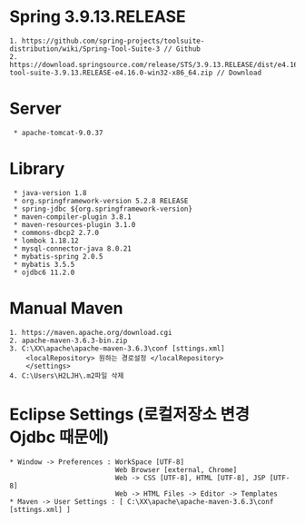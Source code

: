 # Spring 3.9.13.RELEASE
    1. https://github.com/spring-projects/toolsuite-distribution/wiki/Spring-Tool-Suite-3 // Github
    2. https://download.springsource.com/release/STS/3.9.13.RELEASE/dist/e4.16/spring-tool-suite-3.9.13.RELEASE-e4.16.0-win32-x86_64.zip // Download
    
# Server
     * apache-tomcat-9.0.37

# Library
     * java-version 1.8
     * org.springframework-version 5.2.8 RELEASE
     * spring-jdbc ${org.springframework-version}
     * maven-compiler-plugin 3.8.1
     * maven-resources-plugin 3.1.0
     * commons-dbcp2 2.7.0
     * lombok 1.18.12
     * mysql-connector-java 8.0.21
     * mybatis-spring 2.0.5
     * mybatis 3.5.5
     * ojdbc6 11.2.0
     
# Manual Maven
    1. https://maven.apache.org/download.cgi
    2. apache-maven-3.6.3-bin.zip
    3. C:\XX\apache\apache-maven-3.6.3\conf [sttings.xml]
        <localRepository> 원하는 경로설정 </localRepository>
        </settings>
    4. C:\Users\H2LJH\.m2파일 삭제

# Eclipse Settings (로컬저장소 변경 Ojdbc 때문에)
    * Window -> Preferences : WorkSpace [UTF-8]
                              Web Browser [external, Chrome]
                              Web -> CSS [UTF-8], HTML [UTF-8], JSP [UTF-8]
                              Web -> HTML Files -> Editor -> Templates
    * Maven -> User Settings : [ C:\XX\apache\apache-maven-3.6.3\conf [sttings.xml] ]
